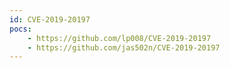 ```yaml
---
id: CVE-2019-20197
pocs:
    - https://github.com/lp008/CVE-2019-20197
    - https://github.com/jas502n/CVE-2019-20197
---
```

